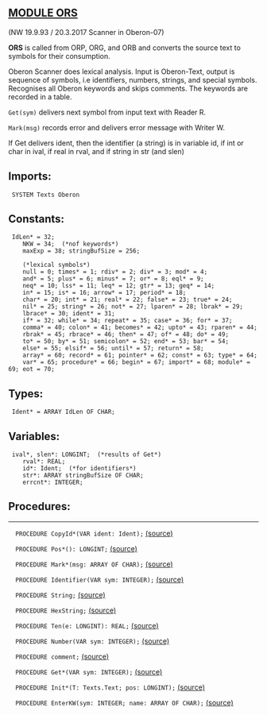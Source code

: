 
## [MODULE ORS](https://github.com/io-core/Build/blob/main/ORS.Mod)

(NW 19.9.93 / 20.3.2017  Scanner in Oberon-07)

**ORS** is called from ORP, ORG, and ORB and converts the source text to symbols for their consumption.

Oberon Scanner does lexical analysis. Input is Oberon-Text, output is
sequence of symbols, i.e identifiers, numbers, strings, and special symbols.
Recognises all Oberon keywords and skips comments. The keywords are recorded in a table.

`Get(sym)` delivers next symbol from input text with Reader R.

`Mark(msg)` records error and delivers error message with Writer W.

If Get delivers ident, then the identifier (a string) is in variable id, 
if int or char in ival, if real in rval, and if string in str (and slen) 


  ## Imports:
` SYSTEM Texts Oberon`

## Constants:
```
 IdLen* = 32;
    NKW = 34;  (*nof keywords*)
    maxExp = 38; stringBufSize = 256;
  
    (*lexical symbols*)
    null = 0; times* = 1; rdiv* = 2; div* = 3; mod* = 4;
    and* = 5; plus* = 6; minus* = 7; or* = 8; eql* = 9;
    neq* = 10; lss* = 11; leq* = 12; gtr* = 13; geq* = 14;
    in* = 15; is* = 16; arrow* = 17; period* = 18;
    char* = 20; int* = 21; real* = 22; false* = 23; true* = 24;
    nil* = 25; string* = 26; not* = 27; lparen* = 28; lbrak* = 29;
    lbrace* = 30; ident* = 31;
    if* = 32; while* = 34; repeat* = 35; case* = 36; for* = 37;
    comma* = 40; colon* = 41; becomes* = 42; upto* = 43; rparen* = 44;
    rbrak* = 45; rbrace* = 46; then* = 47; of* = 48; do* = 49;
    to* = 50; by* = 51; semicolon* = 52; end* = 53; bar* = 54;
    else* = 55; elsif* = 56; until* = 57; return* = 58;
    array* = 60; record* = 61; pointer* = 62; const* = 63; type* = 64;
    var* = 65; procedure* = 66; begin* = 67; import* = 68; module* = 69; eot = 70;

```
## Types:
```
 Ident* = ARRAY IdLen OF CHAR;

```
## Variables:
```
 ival*, slen*: LONGINT;  (*results of Get*)
    rval*: REAL;
    id*: Ident;  (*for identifiers*)
    str*: ARRAY stringBufSize OF CHAR;
    errcnt*: INTEGER;

```
## Procedures:
---

`  PROCEDURE CopyId*(VAR ident: Ident);` [(source)](https://github.com/io-orig/System/blob/main/ORS.Mod#L75)


`  PROCEDURE Pos*(): LONGINT;` [(source)](https://github.com/io-orig/System/blob/main/ORS.Mod#L79)


`  PROCEDURE Mark*(msg: ARRAY OF CHAR);` [(source)](https://github.com/io-orig/System/blob/main/ORS.Mod#L83)


`  PROCEDURE Identifier(VAR sym: INTEGER);` [(source)](https://github.com/io-orig/System/blob/main/ORS.Mod#L93)


`  PROCEDURE String;` [(source)](https://github.com/io-orig/System/blob/main/ORS.Mod#L108)


`  PROCEDURE HexString;` [(source)](https://github.com/io-orig/System/blob/main/ORS.Mod#L120)


`  PROCEDURE Ten(e: LONGINT): REAL;` [(source)](https://github.com/io-orig/System/blob/main/ORS.Mod#L140)


`  PROCEDURE Number(VAR sym: INTEGER);` [(source)](https://github.com/io-orig/System/blob/main/ORS.Mod#L150)


`  PROCEDURE comment;` [(source)](https://github.com/io-orig/System/blob/main/ORS.Mod#L219)


`  PROCEDURE Get*(VAR sym: INTEGER);` [(source)](https://github.com/io-orig/System/blob/main/ORS.Mod#L233)


`  PROCEDURE Init*(T: Texts.Text; pos: LONGINT);` [(source)](https://github.com/io-orig/System/blob/main/ORS.Mod#L288)


`  PROCEDURE EnterKW(sym: INTEGER; name: ARRAY OF CHAR);` [(source)](https://github.com/io-orig/System/blob/main/ORS.Mod#L292)

